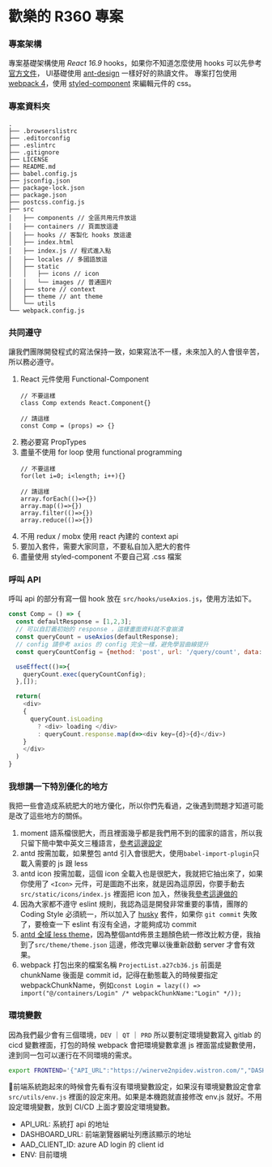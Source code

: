# 歡樂的 R360 專案

### 專案架構
專案基礎架構使用 *React 16.9* hooks，如果你不知道怎麼使用 hooks 可以先參考[官方文件](https://reactjs.org/docs/hooks-intro.html)，
UI基礎使用 [ant-design](https://ant.design/docs/react/introduce) 一樣好好的熟讀文件。
專案打包使用 [webpack 4](https://webpack.js.org/)，使用 [styled-component](https://www.styled-components.com/) 來編輯元件的 css。

### 專案資料夾
```
.
├── .browserslistrc
├── .editorconfig
├── .eslintrc
├── .gitignore
├── LICENSE
├── README.md
├── babel.config.js
├── jsconfig.json
├── package-lock.json
├── package.json
├── postcss.config.js
├── src
│   ├── components // 全區共用元件放這
│   ├── containers // 頁面放這邊
│   ├── hooks // 客製化 hooks 放這邊
│   ├── index.html
│   ├── index.js // 程式進入點
│   ├── locales // 多國語放這
│   ├── static
│   │   ├── icons // icon
│   │   └── images // 普通圖片
│   ├── store // context
│   ├── theme // ant theme
│   └── utils
└── webpack.config.js
```

### 共同遵守
讓我們團隊開發程式的寫法保持一致，如果寫法不一樣，未來加入的人會很辛苦，所以務必遵守。

1. React 元件使用 Functional-Component
   ```
   // 不要這樣
   class Comp extends React.Component{}

   // 請這樣
   const Comp = (props) => {}
   ```
2. 務必要寫 PropTypes
3. 盡量不使用 for loop 使用 functional programming
   ```
   // 不要這樣
   for(let i=0; i<length; i++){}
   
   // 請這樣
   array.forEach(()=>{})
   array.map(()=>{})
   array.filter(()=>{})
   array.reduce(()=>{})
   ```
4. 不用 redux / mobx 使用 react 內建的 context api
5. 要加入套件，需要大家同意，不要私自加入肥大的套件
6. 盡量使用 styled-component 不要自己寫 .css 檔案

### 呼叫 API
呼叫 api 的部分有寫一個 hook 放在 `src/hooks/useAxios.js`，使用方法如下。
```javascript
const Comp = () => {
  const defaultResponse = [1,2,3];
  // 可以自訂義初始的 response ，這樣畫面資料就不會崩潰
  const queryCount = useAxios(defaultResponse);
  // config 請參考 axios 的 config 完全一樣，避免學習曲線提升
  const queryCountConfig = {method: 'post', url: '/query/count', data: { a:123 } };

  useEffect(()=>{
    queryCount.exec(queryCountConfig);
  },[]);

  return(
    <div>
    {
      queryCount.isLoading 
        ? <div> loading </div> 
        : queryCount.response.map(d=><div key={d}>{d}</div>)
    }
    </div>
  )
}
```

### 我想講一下特別優化的地方
我把一些會造成系統肥大的地方優化，所以你們先看過，之後遇到問題才知道可能是改了這些地方的關係。
1. moment 語系檔很肥大，而且裡面幾乎都是我們用不到的國家的語言，所以我只留下簡中繁中英文三種語言，[參考這邊設定](https://github.com/jmblog/how-to-optimize-momentjs-with-webpack)
2. antd 按需加載，如果整包 antd 引入會很肥大，使用`babel-import-plugin`只載入需要的 js 跟 less
3. antd icon 按需加載，這個 icon 全載入也是很肥大，我就把它抽出來了，如果你使用了 `<Icon>` 元件，可是圖跑不出來，就是因為這原因，你要手動去 `src/static/icons/index.js` 裡面把 icon 加入，然後我[參考這邊做的](https://www.zhihu.com/question/308898834)
4. 因為大家都不遵守 eslint 規則，我認為這是開發非常重要的事情，團隊的 Coding Style 必須統一，所以加入了 [husky](https://github.com/typicode/husky) 套件，如果你 `git commit` 失敗了，要檢查一下 eslint 有沒有全過，才能夠成功 commit
5. [antd 全域 less theme](https://ant.design/docs/react/customize-theme)，因為整個antd佈景主題顏色統一修改比較方便，我抽到了`src/theme/theme.json` 這邊，修改完畢以後重新啟動 server 才會有效果。
6. webpack 打包出來的檔案名稱 `ProjectList.a27cb36.js` 前面是 chunkName 後面是 commit id，記得在動態載入的時候要指定 webpackChunkName，例如`const Login = lazy(() => import("@/containers/Login" /* webpackChunkName:"Login" */));`

### 環境變數
因為我們最少會有三個環境，`DEV` ｜ `QT` ｜ `PRD` 所以要制定環境變數寫入 gitlab 的 cicd 變數裡面，打包的時候 webpack 會把環境變數拿進 js 裡面當成變數使用，達到同一包可以運行在不同環境的需求。

```bash
export FRONTEND='{"API_URL":"https://winerve2npidev.wistron.com/","DASHBOARD_URL":"http://localhost:8080/","AAD_CLIENT_ID":"xxxxxxxxxxxxx","ENV":"DEV"}'
```
前端系統跑起來的時候會先看有沒有環境變數設定，如果沒有環境變數設定會拿 `src/utils/env.js` 裡面的設定來用。如果是本機跑就直接修改 env.js 就好。不用設定環境變數，放到 CI/CD 上面才要設定環境變數。

- API_URL: 系統打 api 的地址
- DASHBOARD_URL: 前端瀏覽器網址列應該顯示的地址
- AAD_CLIENT_ID: azure AD login 的 client id
- ENV: 目前環境
